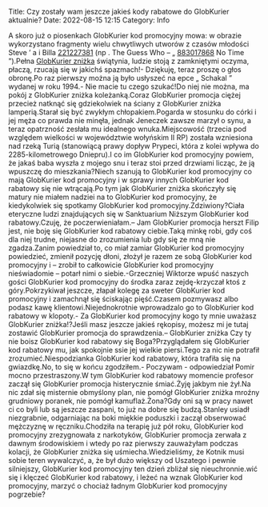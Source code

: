 Title: Czy zostały wam jeszcze jakieś kody rabatowe do GlobKurier aktualnie?
Date: 2022-08-15 12:15
Category: Info

A skoro już o piosenkach GlobKurier kod promocyjny mowa: w obrazie wykorzystano fragmenty wielu chwytliwych utworów z czasów młodości Steve ’ a i Billa [221227381](https://telinfo.co/fr/numero/serie/221/22/73/) (np . The Guess Who – „ [883017868](https://telinfo.co/pl/numer/883017868/) No Time ”).Pełna [GlobKurier zniżka](https://promki.pl/kody-rabatowe/globkurier) świątynia, ludzie stoją z zamkniętymi oczyma, płaczą, rzucają się w jakichś spazmach!- Dziękuję, teraz proszę o głos obronę.Po raz pierwszy można ją było usłyszeć na epce „ Schakal ” wydanej w roku 1994.- Nie macie tu czego szukać!Do niej nie można, ma pokój z GlobKurier zniżka koleżanką.Coraz GlobKurier promocja ciężej przecież natknąć się gdziekolwiek na ściany z GlobKurier zniżka lamperią.Starał się być zwykłym chłopakiem.Pogarda w stosunku do córki i jej męża co prawda nie minęła, jednak Jeneczek zawsze marzył o synu, a teraz opatrzność zesłała mu idealnego wnuka.Miejscowość (trzecia pod względem wielkości w województwie wołyńskim II RP) została wzniesiona nad rzeką Turią (stanowiącą prawy dopływ Prypeci, która z kolei wpływa do 2285-kilometrowego Dniepru).I co im GlobKurier kod promocyjny powiem, że jakaś baba wyszła z mojego snu i teraz stoi przed drzwiami licząc, że ją wpuszczę do mieszkania?Niech szanują to GlobKurier kod promocyjny co mają GlobKurier kod promocyjny i w sprawy innych GlobKurier kod rabatowy się nie wtrącają.Po tym jak GlobKurier zniżka skończyły się matury nie miałem nadziei na to GlobKurier kod promocyjny, że kiedykolwiek się spotkamy GlobKurier kod promocyjny.Zdziwiony?Ciała eteryczne ludzi znajdujących się w Sanktuarium Niższym GlobKurier kod rabatowy.Czuję, że poczerwieniałam.– Jam GlobKurier promocja herszt Filip jest, nie boję się GlobKurier kod rabatowy ciebie.Taką minkę robi, gdy coś dla niej trudne, niejasne do zrozumienia lub gdy się ze mną nie zgadza.Zanim powiedział to, co miał zamiar GlobKurier kod promocyjny powiedzieć, zmienił pozycję dłoni, złożył je razem ze sobą GlobKurier kod promocyjny i – zrobił to całkowicie GlobKurier kod promocyjny nieświadomie – potarł nimi o siebie.-Grzeczniej Wiktorze wpuść naszych gości GlobKurier kod promocyjny do środka zaraz zejdę-krzyczał ktoś z góry.Pokrzykiwał jeszcze, złapał kolegę za sweter GlobKurier kod promocyjny i zamachnął się ściskając pięść.Czasem pozmywasz albo podasz kawę klientowi.Niejednokrotnie wprowadzalo go to GlobKurier kod rabatowy w klopoty.- Za GlobKurier kod promocyjny kogo ty mnie uważasz GlobKurier zniżka!?Jeśli masz jeszcze jakieś rękopisy, możesz mi je tutaj zostawić GlobKurier promocja do sprawdzenia.– GlobKurier zniżka Czy ty nie boisz GlobKurier kod rabatowy się Boga?Przyglądałem się GlobKurier kod rabatowy mu, jak spokojnie ssie jej wielkie piersi.Tego za nic nie potrafił zrozumieć.Niespodzianka GlobKurier kod rabatowy, która trafiła się na gwiazdkę.No, to się w końcu zgodziłem.- Poczywam - odpowiedział Pomir mocno przestraszony.W tym GlobKurier kod rabatowy momencie profesor zaczął się GlobKurier promocja histerycznie śmiać.Żyję jakbym nie żył.Na nic zdał się misternie obmyślony plan, nie pomógł GlobKurier zniżka mroźny grudniowy poranek, nie pomógł kamuflaż.Żona?Gdy oni są w pracy nawet ci co byli lub są jeszcze zaspani, to już na dobre się budzą.Stanley usiadł niezgrabnie, odgarniając na boki miękkie poduszki i zaczął obserwować mężczyznę w ręczniku.Chodziła na terapię już pół roku, GlobKurier kod promocyjny zrezygnowała z narkotyków, GlobKurier promocja zerwała z dawnym środowiskiem i wtedy po raz pierwszy zauważyłam podczas kolacji, że GlobKurier zniżka się uśmiecha.Wiedzieliśmy, że Kotnik musi sobie teren wywalczyć, a, że był dużo większy od Uszatego i pewnie silniejszy, GlobKurier kod promocyjny ten dzień zbliżał się nieuchronnie.wić się i klęczeć GlobKurier kod rabatowy, i leżeć na wznak GlobKurier kod promocyjny, marzyć o chociaż ładnym GlobKurier kod promocyjny pogrzebie?
